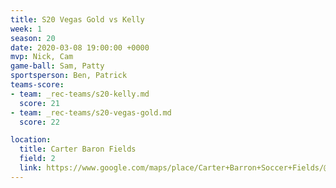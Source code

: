 ```yaml
---
title: S20 Vegas Gold vs Kelly
week: 1
season: 20
date: 2020-03-08 19:00:00 +0000
mvp: Nick, Cam
game-ball: Sam, Patty
sportsperson: Ben, Patrick
teams-score:
- team: _rec-teams/s20-kelly.md
  score: 21
- team: _rec-teams/s20-vegas-gold.md
  score: 22

location:
  title: Carter Baron Fields
  field: 2
  link: https://www.google.com/maps/place/Carter+Barron+Soccer+Fields/@38.955237,-77.037849,15z/data=!4m2!3m1!1s0x0:0xf34be6c5da82afa6?sa=X&ved=2ahUKEwjs7bHXjcXwAhXloFsKHcPGC_0Q_BIwE3oECD0QBQ  
---
```

